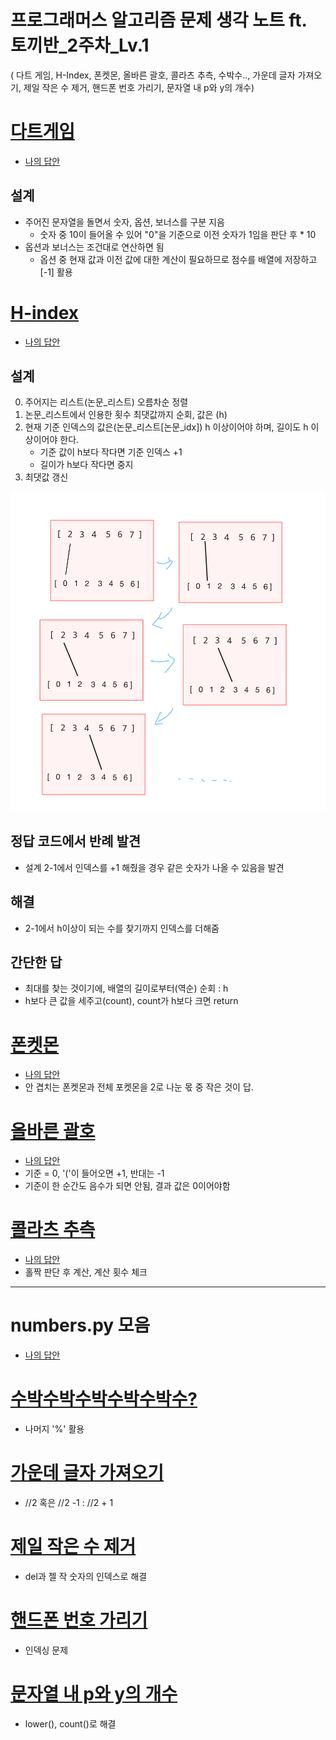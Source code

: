 # 프로그래머스 알고리즘 문제 생각 노트 ft. 토끼반_2주차_Lv.1

( 다트 게임, H-Index, 폰켓몬, 올바른 괄호, 콜라츠 추측,  수박수.., 가운데 글자 가져오기, 제일 작은 수 제거, 핸드폰 번호 가리기, 문자열 내 p와 y의 개수)


# [다트게임](https://school.programmers.co.kr/learn/courses/30/lessons/42889)
- [나의 답안](https://github.com/KimGyeongMin-KR/algoritm/blob/main/rabbit-week-3/dart_game.py)
## 설계
- 주어진 문자열을 돌면서 숫자, 옵션, 보너스를 구분 지음
    - 숫자 중 10이 들어올 수 있어 "0"을 기준으로 이전 숫자가 1임을 판단 후 * 10
- 옵션과 보너스는 조건대로 연산하면 됨
    - 옵션 중 현재 값과 이전 값에 대한 계산이 필요하므로 점수를 배열에 저장하고 [-1] 활용


# [H-index](https://school.programmers.co.kr/learn/courses/30/lessons/42747)
- [나의 답안](https://github.com/KimGyeongMin-KR/algoritm/blob/main/rabbit-week-3/H-Index.py)
## 설계

0. 주어지는 리스트(논문_리스트) 오름차순 정렬
1. 논문_리스트에서 인용한 횟수 최댓값까지 순회, 값은 (h)
2. 현재 기준 인덱스의 값은(논문_리스트[논문_idx]) h 이상이어야 하며, 길이도 h 이상이어야 한다.
    - 기준 값이 h보다 작다면 기준 인덱스 +1
    - 길이가 h보다 작다면 중지
3. 최댓값 갱신

<img src="/images/H-index.jpeg" width="600" />

## 정답 코드에서 반례 발견
- 설계 2-1에서 인덱스를 +1 해줬을 경우 같은 숫자가 나올 수 있음을 발견

## 해결
- 2-1에서 h이상이 되는 수를 찾기까지 인덱스를 더해줌

## 간단한 답
- 최대를 찾는 것이기에, 배열의 길이로부터(역순) 순회 : h
- h보다 큰 값을 세주고(count), count가 h보다 크면 return

# [폰켓몬](https://school.programmers.co.kr/learn/courses/30/lessons/1845)
- [나의 답안](https://github.com/KimGyeongMin-KR/algoritm/blob/main/rabbit-week-3/ponketmon.py)
- 안 겹치는 폰켓몬과 전체 포켓몬을 2로 나눈 몫 중 작은 것이 답.


# [올바른 괄호](https://school.programmers.co.kr/learn/courses/30/lessons/12909)
- [나의 답안](https://github.com/KimGyeongMin-KR/algoritm/blob/main/rabbit-week-3/right_bracket.py)
- 기준 = 0, '('이 들어오면 +1, 반대는 -1
- 기준이 한 순간도 음수가 되면 안됨, 결과 값은 0이어야함


# [콜라츠 추측](https://school.programmers.co.kr/learn/courses/30/lessons/12943)
- [나의 답안](https://github.com/KimGyeongMin-KR/algoritm/blob/main/rabbit-week-3/not_same_num.py)
- 홀짝 판단 후 계산, 계산 횟수 체크 

---------------------
# numbers.py 모음
- [나의 답안](https://github.com/KimGyeongMin-KR/algoritm/blob/main/rabbit-week-3/short.py)
# [수박수박수박수박수박수?](https://school.programmers.co.kr/learn/courses/30/lessons/12922)
- 나머지 '%' 활용

# [가운데 글자 가져오기](https://school.programmers.co.kr/learn/courses/30/lessons/12903)
- //2 혹은 //2 -1 : //2 + 1

# [제일 작은 수 제거](https://school.programmers.co.kr/learn/courses/30/lessons/12935)
- del과 젤 작 숫자의 인덱스로 해결

# [핸드폰 번호 가리기](https://school.programmers.co.kr/learn/courses/30/lessons/12948)
- 인덱싱 문제

# [문자열 내 p와 y의 개수](https://school.programmers.co.kr/learn/courses/30/lessons/12916)
- lower(), count()로 해결